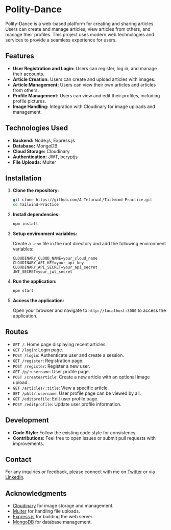 # Polity-Dance

Polity-Dance is a web-based platform for creating and sharing articles. Users can create and manage articles, view articles from others, and manage their profiles. This project uses modern web technologies and services to provide a seamless experience for users.

## Features

- **User Registration and Login:** Users can register, log in, and manage their accounts.
- **Article Creation:** Users can create and upload articles with images.
- **Article Management:** Users can view their own articles and articles from others.
- **Profile Management:** Users can view and edit their profiles, including profile pictures.
- **Image Handling:** Integration with Cloudinary for image uploads and management.

## Technologies Used

- **Backend:** Node.js, Express.js
- **Database:** MongoDB
- **Cloud Storage:** Cloudinary
- **Authentication:** JWT, bcryptjs
- **File Uploads:** Multer

## Installation

1. **Clone the repository:**

   ```bash
   git clone https://github.com/A-Tetarwal/Tailwind-Practice.git
   cd Tailwind-Practice
   ```

2. **Install dependencies:**

   ```bash
   npm install
   ```

3. **Setup environment variables:**

   Create a `.env` file in the root directory and add the following environment variables:

   ```env
   CLOUDINARY_CLOUD_NAME=your_cloud_name
   CLOUDINARY_API_KEY=your_api_key
   CLOUDINARY_API_SECRET=your_api_secret
   JWT_SECRET=your_jwt_secret
   ```

4. **Run the application:**

   ```bash
   npm start
   ```

5. **Access the application:**

   Open your browser and navigate to `http://localhost:3000` to access the application.

## Routes

- `GET /`: Home page displaying recent articles.
- `GET /login`: Login page.
- `POST /login`: Authenticate user and create a session.
- `GET /register`: Registration page.
- `POST /register`: Register a new user.
- `GET /p/:username`: User profile page.
- `POST /createarticle`: Create a new article with an optional image upload.
- `GET /articles/:title`: View a specific article.
- `GET /pAll/:username`: User profile page can be viewed by all.
- `GET /editprofile`: Edit user profile page.
- `POST /editprofile`: Update user profile information.

## Development

- **Code Style:** Follow the existing code style for consistency.
- **Contributions:** Feel free to open issues or submit pull requests with improvements.


## Contact

For any inquiries or feedback, please connect with me on [Twitter](https://twitter.com/woofscode) or via [LinkedIn](https://www.linkedin.com/in/ashish-tetarwal-71368a250/).

## Acknowledgments

- [Cloudinary](https://cloudinary.com/) for image storage and management.
- [Multer](https://www.npmjs.com/package/multer) for handling file uploads.
- [Express.js](https://expressjs.com/) for building the web server.
- [MongoDB](https://www.mongodb.com/) for database management.
